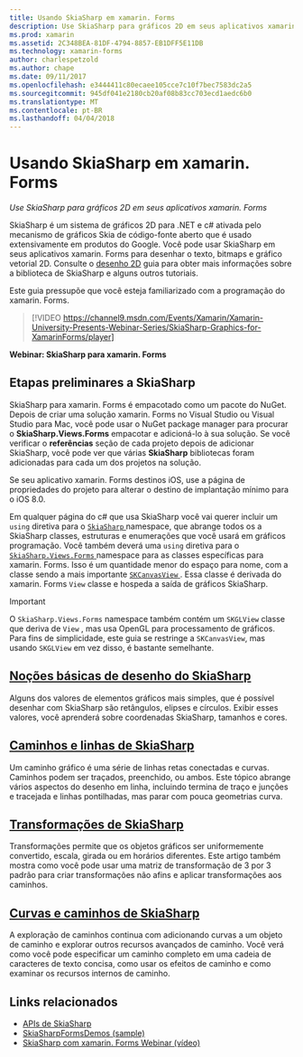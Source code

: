 ```yaml
---
title: Usando SkiaSharp em xamarin. Forms
description: Use SkiaSharp para gráficos 2D em seus aplicativos xamarin. Forms
ms.prod: xamarin
ms.assetid: 2C348BEA-81DF-4794-8857-EB1DFF5E11DB
ms.technology: xamarin-forms
author: charlespetzold
ms.author: chape
ms.date: 09/11/2017
ms.openlocfilehash: e3444411c80ecaee105cce7c10f7bec7583dc2a5
ms.sourcegitcommit: 945df041e2180cb20af08b83cc703ecd1aedc6b0
ms.translationtype: MT
ms.contentlocale: pt-BR
ms.lasthandoff: 04/04/2018
---
```

# <a name="using-skiasharp-in-xamarinforms"></a>Usando SkiaSharp em xamarin. Forms

_Use SkiaSharp para gráficos 2D em seus aplicativos xamarin. Forms_

SkiaSharp é um sistema de gráficos 2D para .NET e c# ativada pelo mecanismo de gráficos Skia de código-fonte aberto que é usado extensivamente em produtos do Google. Você pode usar SkiaSharp em seus aplicativos xamarin. Forms para desenhar o texto, bitmaps e gráfico vetorial 2D. Consulte o [desenho 2D](~/graphics-games/skiasharp/index.md) guia para obter mais informações sobre a biblioteca de SkiaSharp e alguns outros tutoriais.

Este guia pressupõe que você esteja familiarizado com a programação do xamarin. Forms.

> [!VIDEO https://channel9.msdn.com/Events/Xamarin/Xamarin-University-Presents-Webinar-Series/SkiaSharp-Graphics-for-XamarinForms/player]

**Webinar: SkiaSharp para xamarin. Forms**

## <a name="skiasharp-preliminaries"></a>Etapas preliminares a SkiaSharp

SkiaSharp para xamarin. Forms é empacotado como um pacote do NuGet. Depois de criar uma solução xamarin. Forms no Visual Studio ou Visual Studio para Mac, você pode usar o NuGet package manager para procurar o **SkiaSharp.Views.Forms** empacotar e adicioná-lo à sua solução. Se você verificar o **referências** seção de cada projeto depois de adicionar SkiaSharp, você pode ver que várias **SkiaSharp** bibliotecas foram adicionadas para cada um dos projetos na solução.

Se seu aplicativo xamarin. Forms destinos iOS, use a página de propriedades do projeto para alterar o destino de implantação mínimo para o iOS 8.0.

Em qualquer página do c# que usa SkiaSharp você vai querer incluir um `using` diretiva para o [ `SkiaSharp` ](https://developer.xamarin.com/api/namespace/SkiaSharp/) namespace, que abrange todos os a SkiaSharp classes, estruturas e enumerações que você usará em gráficos programação. Você também deverá uma `using` diretiva para o [ `SkiaSharp.Views.Forms` ](https://developer.xamarin.com/api/namespace/SkiaSharp.Views.Forms/) namespace para as classes específicas para xamarin. Forms. Isso é um quantidade menor do espaço para nome, com a classe sendo a mais importante [ `SKCanvasView` ](https://developer.xamarin.com/api/type/SkiaSharp.Views.Forms.SKCanvasView/). Essa classe é derivada do xamarin. Forms `View` classe e hospeda a saída de gráficos SkiaSharp.

> [!IMPORTANT]
> O `SkiaSharp.Views.Forms` namespace também contém um `SKGLView` classe que deriva de `View` , mas usa OpenGL para processamento de gráficos. Para fins de simplicidade, este guia se restringe a `SKCanvasView`, mas usando `SKGLView` em vez disso, é bastante semelhante.

## <a name="skiasharp-drawing-basicsbasicsindexmd"></a>[Noções básicas de desenho do SkiaSharp](basics/index.md)

Alguns dos valores de elementos gráficos mais simples, que é possível desenhar com SkiaSharp são retângulos, elipses e círculos. Exibir esses valores, você aprenderá sobre coordenadas SkiaSharp, tamanhos e cores.

## <a name="skiasharp-lines-and-pathspathsindexmd"></a>[Caminhos e linhas de SkiaSharp](paths/index.md)

Um caminho gráfico é uma série de linhas retas conectadas e curvas. Caminhos podem ser traçados, preenchido, ou ambos. Este tópico abrange vários aspectos do desenho em linha, incluindo termina de traço e junções e tracejada e linhas pontilhadas, mas parar com pouca geometrias curva.

## <a name="skiasharp-transformstransformsindexmd"></a>[Transformações de SkiaSharp](transforms/index.md)

Transformações permite que os objetos gráficos ser uniformemente convertido, escala, girada ou em horários diferentes. Este artigo também mostra como você pode usar uma matriz de transformação de 3 por 3 padrão para criar transformações não afins e aplicar transformações aos caminhos.

## <a name="skiasharp-curves-and-pathscurvesindexmd"></a>[Curvas e caminhos de SkiaSharp](curves/index.md)

A exploração de caminhos continua com adicionando curvas a um objeto de caminho e explorar outros recursos avançados de caminho. Você verá como você pode especificar um caminho completo em uma cadeia de caracteres de texto concisa, como usar os efeitos de caminho e como examinar os recursos internos de caminho.


## <a name="related-links"></a>Links relacionados

- [APIs de SkiaSharp](https://developer.xamarin.com/api/root/SkiaSharp/)
- [SkiaSharpFormsDemos (sample)](https://developer.xamarin.com/samples/xamarin-forms/SkiaSharpForms/Demos/)
- [SkiaSharp com xamarin. Forms Webinar (vídeo)](https://channel9.msdn.com/Events/Xamarin/Xamarin-University-Presents-Webinar-Series/SkiaSharp-Graphics-for-XamarinForms)
